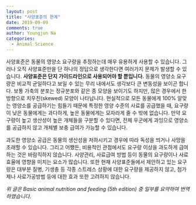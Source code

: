 ```yaml
---
layout: post
title: "사양표준의 한계"
date: 2019-09-09
comments: true
author: Youngjun Na
categories:
  - Animal Science
---
```


사양표준은 동물의 영양소 요구량을 추정하는데 매우 유용하게 사용할 수 있습니다. 그러나 오직 사양표준만을 단 하나의 정답으로 생각한다면 여러가지 문제가 발생할 수 있습니다. **사양표준은 단지 가이드라인으로 사용되어야 할 뿐입니다.** 동물의 영양소 요구량은 비교적 균일하다고 보일 수 있는 무리 내에서도 생각보다 큰 변동성을 보이곤 합니다. 보통 가축의 분포는 정규분포와 같은 종 모양을 보이기도 하지만, 많은 경우에서 한 방향으로 치우친(skewed) 모양이 나타납니다. 현실적으로 모든 동물에게 100% 알맞는 영양소를 공급하기는 힘들기 때문에 특정한 영양 수준의 사료를 공급했을 때, 요구량이 낮은 동물에게는 과다하게, 높은 동물에게는 모자라게 줄 수 밖에 없습니다. 만약 요구량이 높고 생산성이 높은 개체들을 구분할 수 있다면, 전체 우군에게 과잉으로 영양소를 공급하지 않고 개체별 보충 급여가 가능할 수 있습니다.

과도한 영양소 공급은 동물의 생산성을 저하시키고 경우에 따라 독성을 띄거나 사망을 초래할 수 있습니다. 그리고 어쨌든, 비용적인 관점에서도 요구량 이상을 과도하게 급여하는 것은 바람직하지 않습니다. 사양관리, 사료급여 방법 등이 동물의 요구량이나 사료효율에 영향을 미치는 요소가 많습니다. 또한 현재 사양표준들에서 제안하고 있는 요구량은 대부분 질병, 기생충 등 각종 스트레스 상황에 대한 요구량을 제공하지 않고, 첨가제나 사료가공방법 등에 대한 효과 또한 고려하지 않습니다.

*위 글은 Basic animal nutrition and feeding (5th edition) 중 일부를 요약하여 번역하였습니다.*